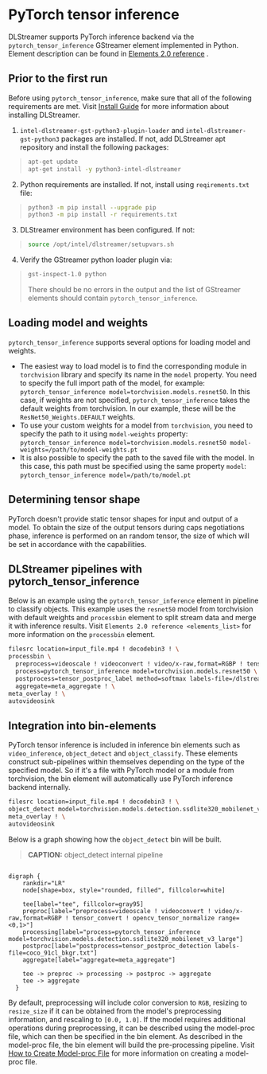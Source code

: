 # PyTorch tensor inference

DLStreamer supports PyTorch inference backend via the
`pytorch_tensor_inference` GStreamer element implemented in Python.
Element description can be found in
[Elements 2.0 reference](elements_list) .

## Prior to the first run

Before using `pytorch_tensor_inference`, make sure that all of the
following requirements are met. Visit
[Install Guide](../get_started/install/install_guide_ubuntu) for more information about installing DLStreamer.

1.  `intel-dlstreamer-gst-python3-plugin-loader` and
    `intel-dlstreamer-gst-python3` packages are installed. If not, add
    DLStreamer apt repository and install the following packages:

> ```bash
> apt-get update
> apt-get install -y python3-intel-dlstreamer
> ```

2.  Python requirements are installed. If not, install using
    `reqirements.txt` file:

> ```bash
> python3 -m pip install --upgrade pip
> python3 -m pip install -r requirements.txt
> ```

3.  DLStreamer environment has been configured. If not:

> ```bash
> source /opt/intel/dlstreamer/setupvars.sh
> ```

4.  Verify the GStreamer python loader plugin via:

> ```bash
> gst-inspect-1.0 python
> ```
>
> There should be no errors in the output and the list of GStreamer
> elements should contain `pytorch_tensor_inference`.

## Loading model and weights

`pytorch_tensor_inference` supports several options for loading model
and weights.

-   The easiest way to load model is to find the corresponding module in
    `torchvision` library and specify its name in the `model`
    property. You need to specify the full import path of the model, for
    example:
    `pytorch_tensor_inference model=torchvision.models.resnet50`. In
    this case, if weights are not specified, `pytorch_tensor_inference`
    takes the default weights from torchvision. In our example, these
    will be the `ResNet50_Weights.DEFAULT` weights.
-   To use your custom weights for a model from `torchvision`, you need
    to specify the path to it using `model-weights` property:
    `pytorch_tensor_inference model=torchvision.models.resnet50 model-weights=/path/to/model-weights.pt`
-   It is also possible to specify the path to the saved file with the
    model. In this case, this path must be specified using the same
    property `model`: `pytorch_tensor_inference model=/path/to/model.pt`

## Determining tensor shape

PyTorch doesn't provide static tensor shapes for input and output of a
model. To obtain the size of the output tensors during caps negotiations
phase, inference is performed on an random tensor, the size of which
will be set in accordance with the capabilities.

## DLStreamer pipelines with pytorch_tensor_inference

Below is an example using the `pytorch_tensor_inference` element in
pipeline to classify objects. This example uses the `resnet50` model
from torchvision with default weights and `processbin` element to split
stream data and merge it with inference results. Visit
`Elements 2.0 reference <elements_list>` for more information on the `processbin` element.

```sh
filesrc location=input_file.mp4 ! decodebin3 ! \
processbin \
  preprocess=videoscale ! videoconvert ! video/x-raw,format=RGBP ! tensor_convert ! opencv_tensor_normalize range=<0,1>, mean=<0.485, 0.456, 0.406>, std=<0.229, 0.224, 0.225> \
  process=pytorch_tensor_inference model=torchvision.models.resnet50 \
  postprocess=tensor_postproc_label method=softmax labels-file=/dlstreamer_dir/samples/labels/imagenet_2012.txt \
  aggregate=meta_aggregate ! \
meta_overlay ! \
autovideosink
```

## Integration into bin-elements

PyTorch tensor inference is included in inference bin elements such as
`video_inference`, `object_detect` and `object_classify`. These elements
construct sub-pipelines within themselves depending on the type of the
specified model. So if it's a file with PyTorch model or a module from
torchvision, the bin element will automatically use PyTorch inference
backend internally.

```sh
filesrc location=input_file.mp4 ! decodebin3 ! \
object_detect model=torchvision.models.detection.ssdlite320_mobilenet_v3_large labels-file=coco_91cl_bkgr.txt ! \
meta_overlay ! \
autovideosink
```

Below is a graph showing how the `object_detect` bin will be built.

> **CAPTION:** object_detect internal pipeline

```graphviz

digraph {
    rankdir="LR"
    node[shape=box, style="rounded, filled", fillcolor=white]

    tee[label="tee", fillcolor=gray95]
    preproc[label="preprocess=videoscale ! videoconvert ! video/x-raw,format=RGBP ! tensor_convert ! opencv_tensor_normalize range=<0,1>"]
    processing[label="process=pytorch_tensor_inference model=torchvision.models.detection.ssdlite320_mobilenet_v3_large"]
    postproc[label="postprocess=tensor_postproc_detection labels-file=coco_91cl_bkgr.txt"]
    aggregate[label="aggregate=meta_aggregate"]

    tee -> preproc -> processing -> postproc -> aggregate
    tee -> aggregate
  }
```

By default, preprocessing will include color conversion to `RGB`,
resizing to `resize_size` if it can be obtained from the model's
preprocessing information, and rescaling to `[0.0, 1.0]`. If the model
requires additional operations during preprocessing, it can be described
using the model-proc file, which can then be specified in the bin
element. As described in the model-proc file, the bin element will build
the pre-processing pipeline. Visit
[How to Create Model-proc File](../dev_guide/model_preparation>) for more information on creating a model-proc file.
